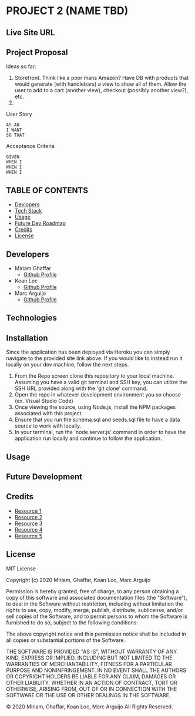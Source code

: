 # PROJECT 2 (NAME TBD)

## Live Site URL

## Project Proposal

Ideas so far:

1. Storefront. Think like a poor mans Amazon? Have DB with products that would generate (with handlebars) a view to show all of them. Allow the user to add to a cart (another view), checkout (possibly another view?), etc.
2.

User Story

```
AS AN
I WANT
SO THAT
```

Acceptance Criteria

```
GIVEN
WHEN I
WHEN I
WHEN I
```

## TABLE OF CONTENTS

-   [Devlopers](#developers)
-   [Tech Stack](#technologies)
-   [Usage](#usage)
-   [Future Dev Roadmap](#future_development)
-   [Credits](#credits)
-   [License](#license)

## Developers

-   Miriam Ghaffar
    -   [Github Profile](https://github.com/mghaffar89)
-   Koan Loc
    -   [Github Profile](https://github.com/loc-koan)
-   Marc Arguijo
    -   [Github Profile](https://github.com/On-Your-Marc-GO)

## Technologies

## Installation

Since the application has been deployed via Heroku you can simply navigate to the provided site link above. If you would like to instead run it locally on your dev machine, follow the next steps.

1. From the Repo screen clone this repository to your local machine. Assuming you have a valid git terminal and SSH key, you can utilize the SSH URL provided along with the 'git clone' command.
2. Open the repo in whatever development environment you so choose (ex. Visual Studio Code)
3. Once viewing the source, using Node.js, install the NPM packages
   associated with this project.
4. Ensure that you run the schema.sql and seeds.sql file to have a data source to work with locally.
5. In your terminal, run the 'node server.js' command in order to have the application run locally and continue to follow the application.

## Usage

## Future Development

## Credits

-   [Resource 1](www.google.com)
-   [Resource 2](www.google.com)
-   [Resource 3](www.google.com)
-   [Resource 4](www.google.com)
-   [Resource 5](www.google.com)

## License

MIT License

Copyright (c) 2020 Miriam, Ghaffar, Koan Loc, Marc Arguijo

Permission is hereby granted, free of charge, to any person obtaining a copy
of this software and associated documentation files (the "Software"), to deal
in the Software without restriction, including without limitation the rights
to use, copy, modify, merge, publish, distribute, sublicense, and/or sell
copies of the Software, and to permit persons to whom the Software is
furnished to do so, subject to the following conditions:

The above copyright notice and this permission notice shall be included in all
copies or substantial portions of the Software.

THE SOFTWARE IS PROVIDED "AS IS", WITHOUT WARRANTY OF ANY KIND, EXPRESS OR
IMPLIED, INCLUDING BUT NOT LIMITED TO THE WARRANTIES OF MERCHANTABILITY,
FITNESS FOR A PARTICULAR PURPOSE AND NONINFRINGEMENT. IN NO EVENT SHALL THE
AUTHORS OR COPYRIGHT HOLDERS BE LIABLE FOR ANY CLAIM, DAMAGES OR OTHER
LIABILITY, WHETHER IN AN ACTION OF CONTRACT, TORT OR OTHERWISE, ARISING FROM,
OUT OF OR IN CONNECTION WITH THE SOFTWARE OR THE USE OR OTHER DEALINGS IN THE
SOFTWARE.

© 2020 Miriam, Ghaffar, Koan Loc, Marc Arguijo All Rights Reserved.

